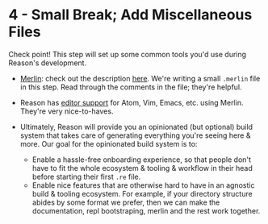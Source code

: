 # 4 - Small Break; Add Miscellaneous Files

Check point! This step will set up some common tools you'd use during Reason's development.

- [Merlin](https://github.com/the-lambda-church/merlin): check out the description [here](https://github.com/the-lambda-church/merlin/wiki/project-configuration). We're writing a small `.merlin` file in this step. Read through the comments in the file; they're helpful.

- Reason has [editor support](http://facebook.github.io/reason/tools.html#merlin) for Atom, Vim, Emacs, etc. using Merlin. They're very nice-to-haves.

- Ultimately, Reason will provide you an opinionated (but optional) build system that takes care of generating everything you're seeing here & more. Our goal for the opinionated build system is to:
  - Enable a hassle-free onboarding experience, so that people don't have to fit the whole ecosystem & tooling & workflow in their head before starting their first `.re` file.
  - Enable nice features that are otherwise hard to have in an agnostic build & tooling ecosystem. For example, if your directory structure abides by some format we prefer, then we can make the documentation, repl bootstraping, merlin and the rest work together.
